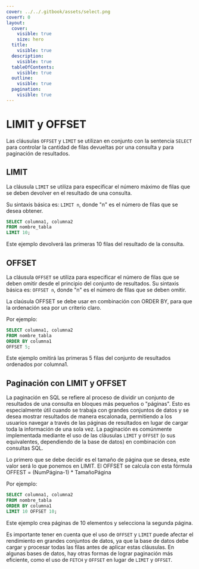 ```yaml
---
cover: ../../.gitbook/assets/select.png
coverY: 0
layout:
  cover:
    visible: true
    size: hero
  title:
    visible: true
  description:
    visible: true
  tableOfContents:
    visible: true
  outline:
    visible: true
  pagination:
    visible: true
---
```


# LIMIT y OFFSET

Las cláusulas `OFFSET` y `LIMIT` se utilizan en conjunto con la sentencia `SELECT` para controlar la cantidad de filas devueltas por una consulta y para paginación de resultados.

## **LIMIT**

La cláusula `LIMIT` se utiliza para especificar el número máximo de filas que se deben devolver en el resultado de una consulta.

Su sintaxis básica es: `LIMIT n`, donde "n" es el número de filas que se desea obtener.

```sql
SELECT columna1, columna2
FROM nombre_tabla
LIMIT 10;
```

Este ejemplo devolverá las primeras 10 filas del resultado de la consulta.

## **OFFSET**

La cláusula `OFFSET` se utiliza para especificar el número de filas que se deben omitir desde el principio del conjunto de resultados. Su sintaxis básica es: `OFFSET n`, donde "n" es el número de filas que se deben omitir.

La claúsula OFFSET se debe usar en combinación con ORDER BY, para que la ordenación sea por un criterio claro.

Por ejemplo:

```sql
SELECT columna1, columna2
FROM nombre_tabla
ORDER BY columna1
OFFSET 5;
```

Este ejemplo omitirá las primeras 5 filas del conjunto de resultados ordenados por columna1.

## **Paginación con LIMIT y OFFSET**

La paginación en SQL se refiere al proceso de dividir un conjunto de resultados de una consulta en bloques más pequeños o "páginas". Esto es especialmente útil cuando se trabaja con grandes conjuntos de datos y se desea mostrar resultados de manera escalonada, permitiendo a los usuarios navegar a través de las páginas de resultados en lugar de cargar toda la información de una sola vez. La paginación es comúnmente implementada mediante el uso de las cláusulas `LIMIT` y `OFFSET` (o sus equivalentes, dependiendo de la base de datos) en combinación con consultas SQL.

Lo primero que se debe decidir es el tamaño de página que se desea, este valor será lo que ponemos en LIMIT. El OFFSET se calcula con esta fórmula OFFEST = (NumPágina-1) \* TamañoPágina&#x20;

Por ejemplo:

```sql
SELECT columna1, columna2
FROM nombre_tabla
ORDER BY columna1
LIMIT 10 OFFSET 10;
```

Este ejemplo crea páginas de 10 elementos y selecciona la segunda página.

Es importante tener en cuenta que el uso de `OFFSET` y `LIMIT` puede afectar el rendimiento en grandes conjuntos de datos, ya que la base de datos debe cargar y procesar todas las filas antes de aplicar estas cláusulas. En algunas bases de datos, hay otras formas de lograr paginación más eficiente, como el uso de `FETCH` y `OFFSET` en lugar de `LIMIT` y `OFFSET`.
